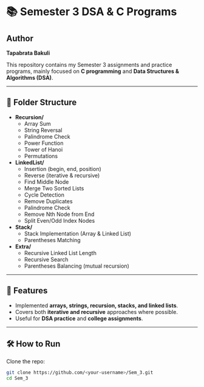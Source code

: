 # 📚 Semester 3 DSA & C Programs
## Author
**Tapabrata Bakuli**

This repository contains my Semester 3 assignments and practice programs, mainly focused on **C programming** and **Data Structures & Algorithms (DSA)**.  

---

## 📂 Folder Structure
- **Recursion/**
  - Array Sum
  - String Reversal
  - Palindrome Check
  - Power Function
  - Tower of Hanoi
  - Permutations
- **LinkedList/**
  - Insertion (begin, end, position)
  - Reverse (iterative & recursive)
  - Find Middle Node
  - Merge Two Sorted Lists
  - Cycle Detection
  - Remove Duplicates
  - Palindrome Check
  - Remove Nth Node from End
  - Split Even/Odd Index Nodes
- **Stack/**
  - Stack Implementation (Array & Linked List)
  - Parentheses Matching
- **Extra/**
  - Recursive Linked List Length
  - Recursive Search
  - Parentheses Balancing (mutual recursion)

---

## 🚀 Features
- Implemented **arrays, strings, recursion, stacks, and linked lists**.  
- Covers both **iterative and recursive** approaches where possible.  
- Useful for **DSA practice** and **college assignments**.  

---

## 🛠️ How to Run
Clone the repo:
```bash
git clone https://github.com/<your-username>/Sem_3.git
cd Sem_3
